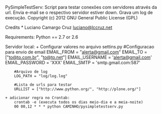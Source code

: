 PySimpleTestServ:
    Script para testar conexões com servidores através da url.
    Envia e-mail se o respectivo servidor estiver down.
    Grava um log de execução.
    Copyright (c) 2012
    GNU General Public License (GPL)

Credits
    * Luciano Camargo Cruz <luciano@lccruz.net>

Requirements:
    Python == 2.7 or 2.6

Servidor local:
    + Configurar valores no arquivo settins.py
        #Configuracao para envio de email
        EMAIL_FROM = "alerta@gmail.com"
        EMAIL_TO = ["to@to.com.br", "to@to.net"]
        EMAIL_USERNAME = 'alerta@gmail.com'
        EMAIL_PASSWORD = 'XXX'
        EMAIL_SMTP = 'smtp.gmail.com:587'

        #Arquivo de log
        LOG_PATH = "log/log.log"

        #Lista de urls para testar
        URLLIST = ["http://www.python.org/", "http://plone.org/"]

    + adicionar regra no Crontab:
        crontab -e (executa todos os dias meio-dia e a meia-noite)
        00 00,12 * * * python CAMINHO/pysimpletestserv.py
